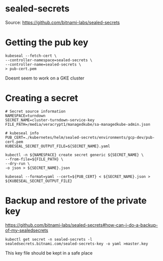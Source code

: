 sealed-secrets
===============

Source: https://github.com/bitnami-labs/sealed-secrets

# Getting the pub key

```
kubeseal --fetch-cert \
--controller-namespace=sealed-secrets \
--controller-name=sealed-secrets \
> pub-cert.pem
```
Doesnt seem to work on a GKE cluster


# Creating a secret

```
# Secret source information
NAMESPACE=turndown
SECRET_NAME=cluster-turndown-service-key
FILE_PATH=/media/veracrypt1/managedkube/sa-managedkube-admin.json

# kubeseal info
PUB_CERT=./kubernetes/helm/sealed-secrets/environments/gcp-dev/pub-cert.pem
KUBESEAL_SECRET_OUTPUT_FILE=${SECRET_NAME}.yaml

kubectl -n ${NAMESPACE} create secret generic ${SECRET_NAME} \
--from-file=${FILE_PATH} \
--dry-run \
-o json > ${SECRET_NAME}.json

kubeseal --format=yaml --cert=${PUB_CERT} < ${SECRET_NAME}.json > ${KUBESEAL_SECRET_OUTPUT_FILE}
```

# Backup and restore of the private key

https://github.com/bitnami-labs/sealed-secrets#how-can-i-do-a-backup-of-my-sealedsecrets

```
kubectl get secret -n sealed-secrets -l sealedsecrets.bitnami.com/sealed-secrets-key -o yaml >master.key
```

This key file should be kept in a safe place
